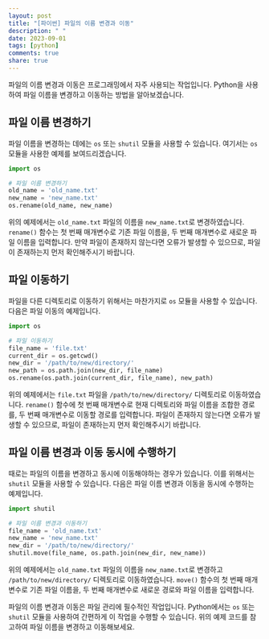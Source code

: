 ```yaml
---
layout: post
title: "[파이썬] 파일의 이름 변경과 이동"
description: " "
date: 2023-09-01
tags: [python]
comments: true
share: true
---
```


파일의 이름 변경과 이동은 프로그래밍에서 자주 사용되는 작업입니다. Python을 사용하여 파일 이름을 변경하고 이동하는 방법을 알아보겠습니다.

## 파일 이름 변경하기

파일 이름을 변경하는 데에는 `os` 또는 `shutil` 모듈을 사용할 수 있습니다. 여기서는 `os` 모듈을 사용한 예제를 보여드리겠습니다.

```python
import os

# 파일 이름 변경하기
old_name = 'old_name.txt'
new_name = 'new_name.txt'
os.rename(old_name, new_name)
```

위의 예제에서는 `old_name.txt` 파일의 이름을 `new_name.txt`로 변경하였습니다. `rename()` 함수는 첫 번째 매개변수로 기존 파일 이름을, 두 번째 매개변수로 새로운 파일 이름을 입력합니다. 만약 파일이 존재하지 않는다면 오류가 발생할 수 있으므로, 파일이 존재하는지 먼저 확인해주시기 바랍니다.

## 파일 이동하기

파일을 다른 디렉토리로 이동하기 위해서는 마찬가지로 `os` 모듈을 사용할 수 있습니다. 다음은 파일 이동의 예제입니다.

```python
import os

# 파일 이동하기
file_name = 'file.txt'
current_dir = os.getcwd()
new_dir = '/path/to/new/directory/'
new_path = os.path.join(new_dir, file_name)
os.rename(os.path.join(current_dir, file_name), new_path)
```

위의 예제에서는 `file.txt` 파일을 `/path/to/new/directory/` 디렉토리로 이동하였습니다. `rename()` 함수에 첫 번째 매개변수로 현재 디렉토리와 파일 이름을 조합한 경로를, 두 번째 매개변수로 이동할 경로를 입력합니다. 파일이 존재하지 않는다면 오류가 발생할 수 있으므로, 파일이 존재하는지 먼저 확인해주시기 바랍니다.

## 파일 이름 변경과 이동 동시에 수행하기

때로는 파일의 이름을 변경하고 동시에 이동해야하는 경우가 있습니다. 이를 위해서는 `shutil` 모듈을 사용할 수 있습니다. 다음은 파일 이름 변경과 이동을 동시에 수행하는 예제입니다.

```python
import shutil

# 파일 이름 변경과 이동하기
file_name = 'old_name.txt'
new_name = 'new_name.txt'
new_dir = '/path/to/new/directory/'
shutil.move(file_name, os.path.join(new_dir, new_name))
```

위의 예제에서는 `old_name.txt` 파일의 이름을 `new_name.txt`로 변경하고 `/path/to/new/directory/` 디렉토리로 이동하였습니다. `move()` 함수의 첫 번째 매개변수로 기존 파일 이름을, 두 번째 매개변수로 새로운 경로와 파일 이름을 입력합니다.

파일의 이름 변경과 이동은 파일 관리에 필수적인 작업입니다. Python에서는 `os` 또는 `shutil` 모듈을 사용하여 간편하게 이 작업을 수행할 수 있습니다. 위의 예제 코드를 참고하여 파일 이름을 변경하고 이동해보세요.